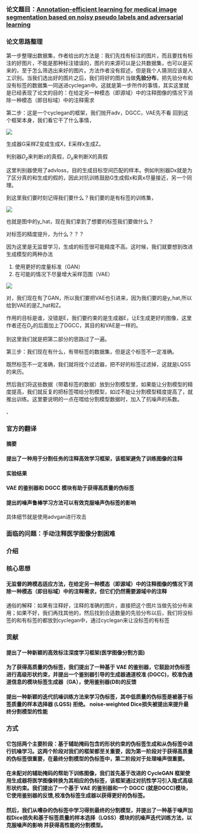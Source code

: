 ### 论文题目：[Annotation-efficient learning for medical image segmentation based on noisy pseudo labels and adversarial learning](https://ieeexplore.ieee.org/abstract/document/9309350/)

### 论文思路整理

第一步整理出数据集，作者给出的方法是：我们先找有标注的图片，而且要找有标注的好图片，不能是那种标注错误的，图片的来源可以是公共数据集，也可以是买来的，至于怎么筛选出来好的图片。方法作者没有叙述，但是我个人猜测应该是人工识别。当我们选出好的图片之后，我们将好的图片当做**先验分布**，把先验分布和没有标签的数据集一同送进cyclegan中。这就是第一步所作的事情，其实这里就是已经表现了论文的目的：在给定另一种模态（即源域）中的注释图像的情况下消除一种模态（即目标域）中的注释需求

第二步：这是一个cyclegan的框架，我们抛开adv，DGCC，VAE先不看 回到这个框架本身，我们看它干了什么事情，

![](https://cdn.jsdelivr.net/gh/junsuyiji/tuchang@master/QQ%E5%9B%BE%E7%89%8720220412202040.jpg)

生成器G采样Z变成生成X，E采样x生成Z。

判别器$D_z$来判断z的真假，$D_x$来判断X的真假

这里判别器使用了advloss，目的生成目标空间匹配的样本。例如判别器Dx就是为了区分真的和生成的假的，因此对抗训练鼓励G生成假x和真x尽量接近，另一个同理。

到这里我们要时刻记得我们要什么？我们要的是有标签的训练集，

![](https://cdn.jsdelivr.net/gh/junsuyiji/tuchang@master/QQ%E5%9B%BE%E7%89%8720220412203216.jpg)

也就是图中的y_hat，现在我们拿到了想要的标签我们要做什么？

对标签的精度提升，为什么？？？

因为这里是无监督学习，生成的标签很可能精度不高。这时候，我们就要想到改进生成模型的两种办法

1. 使用更好的度量标准（GAN）
2. 在可能的情况下尽量增大采样范围（VAE）

![](https://cdn.jsdelivr.net/gh/junsuyiji/tuchang@master/QQ%E5%9B%BE%E7%89%8720220412204635.jpg)

对，我们现在有了GAN，所以我们要把VAE也引进来，因为我们要的是y_hat,所以给到VAE的是Z_hat和Z。

作用的目标是谁，没错是E，我们要约束的是生成器E，让E生成更好的图像，这里作者还在$D_z$的后面加上了DGCC，其目的和VAE是一样的。

到这里我们就是把第二部分的思路过了一遍。

第三步：我们现在有什么，有带标签的数据集，但是这个标签不一定准确。

既然标签不一定准确，我们就将找个过滤器，把不好的标签过滤掉，这就是LQSS的来历。

然后我们将这些数据（带着标签的数据）放到分割模型里，如果能让分割模型的精度提高，我们就反复的把标签喂给分割模型，如过不能让分割模型精度提高了，就推出训练。这里要说明的一点在喂给分割模型数据时，加入了抗噪声的系数。

、



























### 官方的翻译

#### 摘要

#### 提出了一种用于分割任务的注释高效学习框架，该框架避免了训练图像的注释

#### 实验结果

#### VAE 的鉴别器和 DGCC 模块有助于获得高质量的伪标签

#### 提出的噪声鲁棒学习方法可以有效克服噪声伪标签的影响

具体细节就是使用advgan进行攻击

### 面临的问题：手动注释医学图像分割困难

### 介绍

###  核心思想

#### 无监督的跨模态适应方法，在给定另一种模态（即源域）中的注释图像的情况下消除一种模态（即目标域）中的注释需求，但它们仍然需要源域中的注释

通俗的解释：如果有注释好，注释的准确的图片，直接把这个图片当做先验分布来用；如果不好，我们再找其他的，然后找到合适数量的先验分布以后，我们将没标签的和有标签的都放到cyclegan中，通过cyclegan来让没标签的有标签

### 贡献

#### 提出了一种新颖的高效标注深度学习框架(医学图像分割方面)

#### 为了获得高质量的伪标签，我们提出了一种基于 VAE 的鉴别器，它鼓励对伪标签进行高级形状约束，并提出一个鉴别器引导的生成器通道校准 (DGCC)，校准伪通道信息的模块标签生成器（GA），使用鉴别器(DB)的反馈

#### 提出一种新颖的迭代抗噪训练方法来学习伪标签，其中低质量的伪标签是被基于标签质量的样本选择器 (LQSS) 拒绝。      noise-weighted Dice损失被提出来提升最终分割模型的性能

### 方式

#### 它包括两个主要阶段：基于辅助掩码包含的形状约束的伪标签生成和从伪标签中进行抗噪学习。这两个阶段对我们的框架都至关重要，因为第一阶段对于获得高质量的伪标签很重要，在最终分割模型的伪标签中，第二阶段对于处理噪声很重要。

#### 在未配对的辅助掩码的帮助下训练图像，我们首先基于改进的 CycleGAN 框架使用生成器将医学图像转换为其相应的伪标签，该框架通过对抗性学习引入隐式高级形状约束。我们提出了**一个基于 VAE 的鉴别器和一个 DGCC** (就是DGCC)模块，**它使用鉴别器的反馈,校准伪标签生成器以获得更好的伪标签。**

#### 然后，我们从嘈杂的伪标签中学习得到最终的分割模型，并提出了一种基于噪声加权Dice损失和基于标签质量的样本选择（LQSS）模块的抗噪声迭代训练方法，以克服噪声的影响 并获得高性能的分割模型。